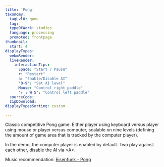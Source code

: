 ```yaml
---
title: 'Pong'
taxonomy:
  tagLvl0: game
  tag: 
  typeOfWork: studies
  language: processing
  promoted: frontpage
thumbnail:
  start: 4
displayTypes:
  webmRender:
  liveRender:
    interactionTips:
      Space: "Start / Pause"
      r: "Restart"
      a: "Enable/Disable AI"
      "0-9": "Set AI level"
      Mouse: "Control right paddle"
      "↑ ↓ W S": "Control left paddle"
  sourceCode:
  zipDownload:
displayTypesSorting: custom

---
```

Classic competitive Pong game. Either player using keyboard versus player using mouse or player versus computer, scalable on nine levels (defining the amount of game area that is tracked by the computer player).

In the demo, the computer player is enabled by default. Two play against each other, disable the AI via &lt;A&gt;.

Music recommendation: [Eisenfunk - Pong](https://www.youtube.com/watch?v=cNAdtkSjSps)